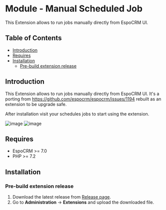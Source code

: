 # Module - Manual Scheduled Job
This Extension allows to run jobs manually directly from EspoCRM UI.

## Table of Contents

* [Introduction](#introduction)
* [Requires](#requires)
* [Installation](#installation)
    * [Pre-build extension release](#pre-build-extension-release)

## Introduction

This Extension allows to run jobs manually directly from EspoCRM UI.
It's a porting from https://github.com/espocrm/espocrm/issues/1194 rebuilt as an extension to be upgrade safe.


After installation visit your schedules jobs to start using the extension. 

![image](https://github.com/Kharg/manual-scheduled-job/assets/32223252/b1f61fbe-2060-4d60-8749-9d9f7b12d25b)
![image](https://github.com/Kharg/manual-scheduled-job/assets/32223252/339a44b0-a150-4198-b0f5-c1d218949da4)



## Requires

- EspoCRM >= 7.0
- PHP >= 7.2

## Installation

### Pre-build extension release

1. Download the latest release from [Release page](https://github.com/Kharg/manual-scheduled-job/releases/latest).
2. Go to **Administration** -> **Extensions** and upload the downloaded file.
